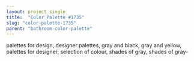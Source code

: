 ```yaml
---
layout: project_single
title:  "Color Palette #1735"
slug: "color-palette-1735"
parent: "bathroom-color-palette"
---
```

palettes for design, designer palettes, gray and black, gray and yellow, palettes for designer, selection of colour, shades of gray, shades of gray-